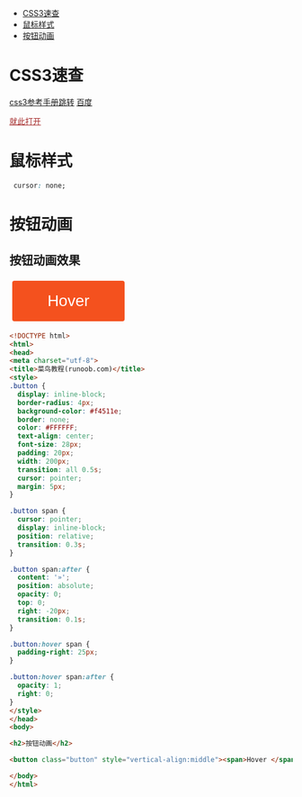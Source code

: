 - [CSS3速查](#css3速查)
- [鼠标样式](#鼠标样式)
- [按钮动画](#按钮动画)
# CSS3速查
[css3参考手册跳转](https://www.runoob.com/cssref/css-reference.html)
[百度](https://www.runoob.com/cssref/css-reference.html)
<script src="https://cdn.bootcdn.net/ajax/libs/jquery/3.6.0/jquery.min.js"></script>

<style>
    #quickManual{
      color: brown;
    }
    .closeNow{
      display: none;
    }
    .openNow{
      display: block;
      margin: auto;
      width: 80vw;
      height: 50vh;
    }
  </style>
  <a id="quickManual" href="https://www.runoob.com/cssref/css-reference.html" target="iframe1">就此打开</a>
  <iframe name="iframe1" class="closeNow" src="" frameborder="0"></iframe>
<script>
$("#quickManual").click((a)=>{
    if (a.target.innerText=="就此打开") {
      a.target.innerText="关闭"
      $("iframe[name=iframe1]").addClass("openNow")
      $("iframe[name=iframe1]").removeClass("closeNow")
    }else{
      a.target.innerText="就此打开"
      $("iframe[name=iframe1]").addClass("closeNow")
      $("iframe[name=iframe1]").removeClass("openNow")
    }
  })
</script>

# 鼠标样式
```css
 cursor: none;
```
# 按钮动画
<style>
.button {
  display: inline-block;
  border-radius: 4px;
  background-color: #f4511e;
  border: none;
  color: #FFFFFF;
  text-align: center;
  font-size: 28px;
  padding: 20px;
  width: 200px;
  transition: all 0.5s;
  cursor: pointer;
  margin: 5px;
}

.button span {
  cursor: pointer;
  display: inline-block;
  position: relative;
  transition: 0.3s;
}

.button span:after {
  content: '»';
  position: absolute;
  opacity: 0;
  top: 0;
  right: -20px;
  transition: 0.5s;
}

.button:hover span {
  padding-right: 25px;
}

.button:hover span:after,.button:hover {
  opacity: 1;
  right: 0;
}
</style>

<h2>按钮动画效果</h2>
<button class="button" style="vertical-align:middle"><span>Hover </span></button>

```html
<!DOCTYPE html>
<html>
<head>
<meta charset="utf-8"> 
<title>菜鸟教程(runoob.com)</title> 
<style>
.button {
  display: inline-block;
  border-radius: 4px;
  background-color: #f4511e;
  border: none;
  color: #FFFFFF;
  text-align: center;
  font-size: 28px;
  padding: 20px;
  width: 200px;
  transition: all 0.5s;
  cursor: pointer;
  margin: 5px;
}

.button span {
  cursor: pointer;
  display: inline-block;
  position: relative;
  transition: 0.3s;
}

.button span:after {
  content: '»';
  position: absolute;
  opacity: 0;
  top: 0;
  right: -20px;
  transition: 0.1s;
}

.button:hover span {
  padding-right: 25px;
}

.button:hover span:after {
  opacity: 1;
  right: 0;
}
</style>
</head>
<body>

<h2>按钮动画</h2>

<button class="button" style="vertical-align:middle"><span>Hover </span></button>

</body>
</html>
```
